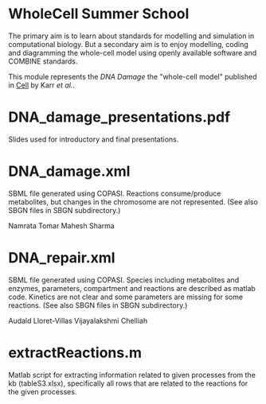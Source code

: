 # WholeCell Summer School

The primary aim is to learn about standards for modelling and simulation in computational biology.  But a secondary aim is to enjoy modelling, coding and diagramming the whole-cell model using openly available software and COMBINE standards.

This module represents the *DNA Damage* the "whole-cell model" published in [Cell](http://www.ncbi.nlm.nih.gov/pubmed/22817898) by Karr *et al.*.

DNA_damage_presentations.pdf
===========================

Slides used for introductory and final presentations.

DNA_damage.xml
==============

SBML file generated using COPASI. Reactions consume/produce metabolites, but changes in the chromosome are not represented. (See also SBGN files in SBGN subdirectory.)

Namrata Tomar
Mahesh Sharma


DNA_repair.xml
==============

SBML file generated using COPASI.
Species including metabolites and enzymes, parameters, compartment and reactions are described as matlab code.
Kinetics are not clear and some parameters are missing for some reactions. (See also SBGN files in SBGN subdirectory.)

Audald Lloret-Villas
Vijayalakshmi Chelliah


extractReactions.m
==================
Matlab script for extracting information related to given processes from the kb (tableS3.xlsx), specifically all rows that are related to the reactions for the given processes.

